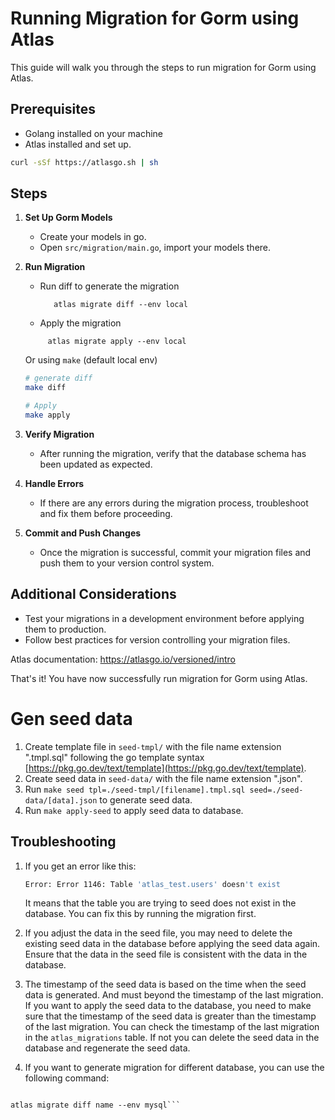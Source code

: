 # Running Migration for Gorm using Atlas

This guide will walk you through the steps to run migration for Gorm using Atlas.

## Prerequisites

- Golang installed on your machine
- Atlas installed and set up.

```bash
curl -sSf https://atlasgo.sh | sh
```

## Steps

1. **Set Up Gorm Models**

    - Create your models in go.
    - Open `src/migration/main.go`, import your models there.

2. **Run Migration**

    - Run diff to generate the migration
      ```
         atlas migrate diff --env local
      ```
    - Apply the migration

   ```
        atlas migrate apply --env local
   ```

   Or using `make` (default local env)

   ```bash
   # generate diff
   make diff

   # Apply
   make apply
   ```

3. **Verify Migration**

    - After running the migration, verify that the database schema has been updated as expected.

4. **Handle Errors**

    - If there are any errors during the migration process, troubleshoot and fix them before proceeding.

5. **Commit and Push Changes**
    - Once the migration is successful, commit your migration files and push them to your version control system.

## Additional Considerations

- Test your migrations in a development environment before applying them to production.
- Follow best practices for version controlling your migration files.

Atlas documentation: https://atlasgo.io/versioned/intro

That's it! You have now successfully run migration for Gorm using Atlas.

# Gen seed data

1. Create template file in `seed-tmpl/` with the file name extension ".tmpl.sql" following the go template syntax [https://pkg.go.dev/text/template](https://pkg.go.dev/text/template).
2. Create seed data in `seed-data/` with the file name extension ".json".
3. Run `make seed tpl=./seed-tmpl/[filename].tmpl.sql seed=./seed-data/[data].json` to generate seed data.
4. Run `make apply-seed` to apply seed data to database.

## Troubleshooting

1. If you get an error like this:

   ```bash
   Error: Error 1146: Table 'atlas_test.users' doesn't exist
   ```

   It means that the table you are trying to seed does not exist in the database. You can fix this by running the migration first.

2. If you adjust the data in the seed file, you may need to delete the existing seed data in the database before applying the seed data again. Ensure that the data in the seed file is consistent with the data in the database.

3. The timestamp of the seed data is based on the time when the seed data is generated. And must beyond the timestamp of the last migration. If you want to apply the seed data to the database, you need to make sure that the timestamp of the seed data is greater than the timestamp of the last migration. You can check the timestamp of the last migration in the `atlas_migrations` table. If not you can delete the seed data in the database and regenerate the seed data.

4. If you want to generate migration for different database, you can use the following command:
```atlas migrate diff name --env postgres

atlas migrate diff name --env mysql```
